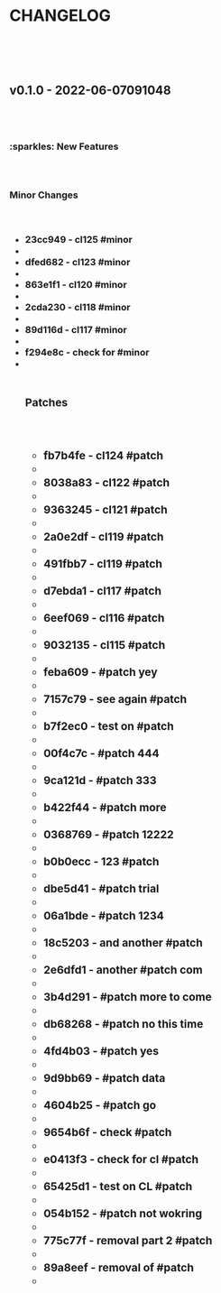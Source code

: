 <h1>CHANGELOG <h1/><br><h2>v0.1.0 - 2022-06-07091048<h2/><br><h3>:sparkles: New Features<h3/> <br><h3>Minor Changes<h3/><br><ul> <li> 23cc949 - cl125 #minor <li/><br><li> dfed682 - cl123 #minor <li/><br><li> 863e1f1 - cl120 #minor <li/><br><li> 2cda230 - cl118 #minor <li/><br><li> 89d116d - cl117 #minor <li/><br><li> f294e8c - check for #minor <li/><br> <br><h3>Patches<h3/><br><ul> <li> fb7b4fe - cl124 #patch <li/><br><li> 8038a83 - cl122 #patch <li/><br><li> 9363245 - cl121 #patch <li/><br><li> 2a0e2df - cl119 #patch <li/><br><li> 491fbb7 - cl119 #patch <li/><br><li> d7ebda1 - cl117 #patch <li/><br><li> 6eef069 - cl116 #patch <li/><br><li> 9032135 - cl115 #patch <li/><br><li> feba609 - #patch yey <li/><br><li> 7157c79 - see again #patch <li/><br><li> b7f2ec0 - test on #patch <li/><br><li> 00f4c7c - #patch 444 <li/><br><li> 9ca121d - #patch 333 <li/><br><li> b422f44 - #patch more <li/><br><li> 0368769 - #patch 12222 <li/><br><li> b0b0ecc - 123 #patch <li/><br><li> dbe5d41 - #patch trial <li/><br><li> 06a1bde - #patch 1234 <li/><br><li> 18c5203 - and another #patch <li/><br><li> 2e6dfd1 - another #patch com <li/><br><li> 3b4d291 - #patch more to come <li/><br><li> db68268 - #patch no this time <li/><br><li> 4fd4b03 - #patch yes <li/><br><li> 9d9bb69 - #patch data <li/><br><li> 4604b25 - #patch go <li/><br><li> 9654b6f - check #patch <li/><br><li> e0413f3 - check for cl #patch <li/><br><li> 65425d1 - test on CL #patch <li/><br><li> 054b152 - #patch not wokring <li/><br><li> 775c77f - removal part 2 #patch <li/><br><li> 89a8eef - removal of #patch <li/><br>
